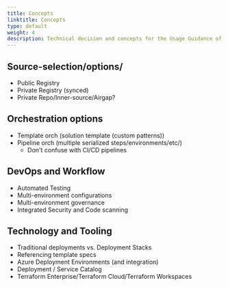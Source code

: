 ```yaml
---
title: Concepts
linktitle: Concepts
type: default
weight: 4
description: Technical decision and concepts for the Usage Guidance of Azure Verified Modules (AVM)
---
```


## Source-selection/options/

- Public Registry
- Private Registry (synced)
- Private Repo/Inner-source/Airgap?

## Orchestration options

- Template orch (solution template (custom patterns))
- Pipeline orch (multiple serialized steps/environments/etc/)
  - Don't confuse with CI/CD pipelines

## DevOps and Workflow

- Automated Testing
- Multi-environment configurations
- Multi-environment governance
- Integrated Security and Code scanning

## Technology and Tooling

- Traditional deployments vs. Deployment Stacks
- Referencing template specs
- Azure Deployment Environments (and integration)
- Deployment / Service Catalog
- Terraform Enterprise/Terraform Cloud/Terraform Workspaces
